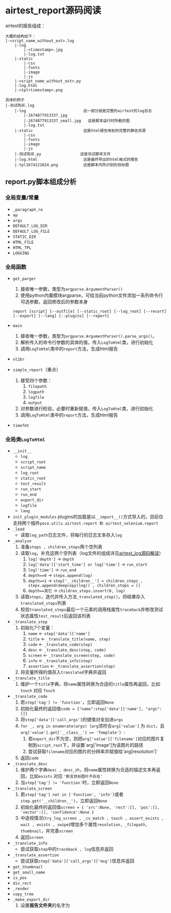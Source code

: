 # airtest_report源码阅读

airtest的报告组成：
```dir
大概的结构如下：
|-<sript_name_without_ext>.log
    |-log
        |-<timestamp>.jpg
        |-log.txt
    |-static
        |-css
        |-fonts
        |-image
        |-js
    |-<sript_name_without_ext>.py
    |-log.html
    |-<tpl+timestamp>.png
    
具体的例子
|-测试购买.log
    |-log                         这一部分就是完整的airtest的log日志
        |-1674877913337.jpg
        |-1674877913337_small.jpg   这是脚本运行时所截的图
        |-log.txt
    |-static                      这是html报告用到的完整的静态资源
        |-css
        |-fonts
        |-image
        |-js
    |-测试购买.py                 这是测试脚本文件
    |-log.html                    这是最终导出的html格式的报告
    |-tpl1674121024.png           这是脚本内所识别的目标图
```

## report.py脚本组成分析
### 全局变量/常量
+ `_paragraph_re`
+ `ap`
+ `args`
+ `DEFAULT_LOG_DIR`
+ `DEFAULT_LOG_FILE`
+ `STATIC_DIR`
+ `HTML_FILE`
+ `HTML_TPL`
+ `LOGGING`
### 全局函数
+ `get_parger`
    1. 接收唯一参数，类型为`argparse.ArgumentParser()`
    2. 使用python内置模块argparse，可给当前python文件添加一系列命令行可选参数，返回修改后的参数本身
    ```shell
    report [script] [--outfile] [--static_root] [--log_root] [--recort] [--export] [--lang] [--plugins] [--report]
    ```
+ `main`
    1. 接收唯一参数，类型为`argparse.ArgumentParser().parse_args()`。
    2. 解析传入的命令行参数的具体的值，传入`LogToHtml`类，进行初始化
    3. 调用`LogToHtml`类中的`report`方法，生成html报告

+ `nl2br`
+ `simple_report`（重点）
    1. 接受四个参数：
        1. `filepath`
        2. `logpath`
        3. `logfile`
        4. `output`
    2. 对参数进行检验，必要时重新赋值，传入`LogToHtml`类，进行初始化
    3. 调用`LogToHtml`类中的`report`方法，生成html报告
+ `timefmt`
### 全局类`LogToHtml`
+ `__init__`
    + `log`
    + `script_root`
    + `script_name`
    + `log_root`
    + `static_root`
    + `test_result`
    + `run_start`
    + `run_end`
    + `export_dir`
    + `logfile`
    + `lang`
+ `init_plugin_modules` plugins的加载是以`__import__()`方式导入的，目前仅支持两个插件`poco.utils.airtest.report 和 airtest_selenium.report`    
+ `_load`
    + 读取`log_path`日志文件，将每行的日志文本存入`log`
+ `_analyse`
    1. 准备`steps , children_steps`两个空列表
    2. 读取`log`，补充这两个空列表（log文件的组成详见[airtest_log源码解读]()）
        1. `log['depth']`                             -> `depth`
        2. `log['data']['start_time'] or log['time']` -> `run_start`
        3. `log['time']`                              -> `run_end`
        4. `depth==0`                                 -> `steps.append(log)`
        5. `depth==1`                                 -> `step['__children__'] = children_steps , steps.append(deepcopy(log)) , children_steps = []`
        6. `depth==其它`                              -> `children_steps.insert(0, log)`
    3. 读取`steps`，迭代并传入方法`_translated_step()`，将结果存入`translated_steps`列表
    4. 校验`translated_steps`最后一个元素的调用栈属性`traceback`并修改测试状态属性`test_result`后返回该列表
+ `_translate_step`
    1. 初始化7个变量：
        1. `name`       <- `step['data']['name']`
        2. `title`      <- `_translate_title(name, step)`
        3. `code`       <- `_translate_code(step)`
        4. `desc`       <- `_translate_desc(step, code)`
        5. `screen`     <- `_translate_screen(step, code)`
        6. `info`       <- `_translate_info(step)`
        7. `assertion`  <- `_translate_assertion(step)`
    2. 将变量所得的值存入`translated`字典并返回
+ `_translate_title`
    1. 维护一个`title`字典，将`name`属性转换为合适的`title`属性再返回，比如`touch` 对应 `Touch`
+ `_translate_code`
    1. 若`step['tag'] != 'function'`，立即返回`None`
    2. 初始化最终的返回值`code = {"name":step['data']['name'], "args":[]}`
    3. 将`step['data']['call_args']`的键值对全加进`args`
    4. `for _, arg in enumerate(args)`（`arg`须符合`arg['value']` 为 `dict`，且`arg['value'].get['__class__'] == 'Template'`）:
        1. 若`export_dir`不为空，则把`arg['value']['filename']`对应的图片复制到`script_root`下，并设置`arg['image']为该图片的路径
        2. 尝试获取`filename`对应的图片的分辨率并赋值给'arg[resolution']`
    5. 返回`code`
+ `_translate_desc`
    1. 维护两个字典`desc , desc_zh`，将`name`属性转换为合适的描述文本再返回，比如`exists` 对应 `'断言目标图片不存在'`
    2. 当`step['tag'] != 'function'`时，立即返回`None`
+ `_translate_screen`
    1. 若`step['tag'] not in ['function', 'info']`或者`step.get('__children__')`，立即返回`None`
    2. 初始化最终的返回值`screen = { 'src':None, 'rect':[], 'pos':[], 'vector':[], 'confidence':None }`
    3. 中途视情况(`try_log_screen , _cv_match , touch , assert_exists , wait , exists , swipe`)增加多个属性`resolution, _filepath, thumbnail`，并完善`screen`
    4. 返回`screen`
+ `_translate_info`
    + 尝试获取`step`中的`traceback , log`信息并返回
+ `_translate_assertion`
    + 尝试获取`step['data']['call_args']['msg']`信息并返回
+ `get_thumbnail`
+ `get_small_name`
+ `is_pos`
+ `div_rect`
+ `_render`
+ `copy_tree`
+ `_make_export_dir`
    1. 设置**报告文件夹**的名字为<script name>.log
    2. 在导出路径`export_dir`下新建这个**报告文件夹**
    3. 无视错误，`shutil.rmtree`删除**报告文件夹**下的所有文件
    4. 复制`script_root`下的目录树到**报告文件夹**
    5. 复制`log_root`下的目录树到**报告文件夹**
    6. 复制`static_root`下的css/fonts/image/js四个目录到**报告文件夹**，如果不是http开头的话
    7. 返回**报告文件夹**路径、**报告文件夹**下的日志路径
+ `get_relative_log`
+ `get_console`
+ `readFile`
+ `report_data`
    1. 接受两个参数`output_file , record_list`
    2. 调用方法`_load()`，将`log_path`的日志内容存储到`log`列表中
    3. 调用方法`_analyse()`，将`log`解析为可渲染的`dict`，存入变量`steps`
    4. 调用`get_script_info(script_path)`获取脚本内容存入变量`info`[详见airtest-cli模块详解]()
    5. 当录像列表不为空，视情况将录像分配给指定的导出路径或默认日志目录，并将拼接好的路径存入变量`records`
    6. 处理`static_root`的分隔符使之合法，比如`\\ --> /`、如有必要则末尾添加`/`
    7. 设置`output_file`为默认或者指定的传入参数
    8. 新建一个字典变量`data`，它包含13个键，赋值了对应的值后，`return data`
        1. `'step' : steps`
        2. `'name' : self.script_root`
        3. `'scale' : self.scale`
        4. `'test_result':self.test_result`
        5. `'run_end' : self.run_end`
        6. `'run_start' : self.run_start`
        7. `'static_root' : self.static_root`
        8. `'lang' : self.lang`
        9. `'records' : records`
        10. `'info' : info`
        11. `'log' : self.get_relative_log(output_file)`
        12. `'console' : self.get_console(output_file)`
        13. `'data' : json.dumps(data).replace("<", "{"),replace(">", "}")`
    > 注意到`data`的`log console data`这三个键有所不同，说明如下：
    > 1. `log`，日志的相对路径
    > 2. `console`，尝试读取与导出报告同目录下的`console.txt`文件里的内容并返回
    > 3. `data`，将以上包含12个键的字典中的`"<>"`对应替换为`"{}"`，避免被认为是特殊用法
+ `report`
    + 接受四个参数
        + self 类实例引用
        + `template_name` 
        + `output_file`
        + `record_list`
    + 涉及5个类变量属性：
        + `script_root`
        + `script_name`
        + `log_root`
        + `static_root`
        + `export_dir`
    + 涉及3个类方法属性：
        + `_render`
        + `_make_export_dir`
        + `report_data`
    代码内容：
    1. 生成报告页面，可以加入自定义数据并且重写
    2. 根据`sript_root`拆分成路径和`sript_name`
    3. 如果`export_dir`不为空：
        1. 调用方法`_make_export_dir()`准备导出的路径文件夹和相关资源
        2. 设置`output_file`路径
        3. `static_root`不是http开头的话，设置为"static/"
    4. 如果`record_list`不为空，将`log_root`下的`mp4`文件的路径全部保存到列表
    5. 调用方法`report_data()`，将返回的值存入`data`--------------------
    6. 调用方法`_render()`，将html模板`template_name`、`output_file`和`**data`作为参数传入，返回方法返回的值--------------------
    
    
    
